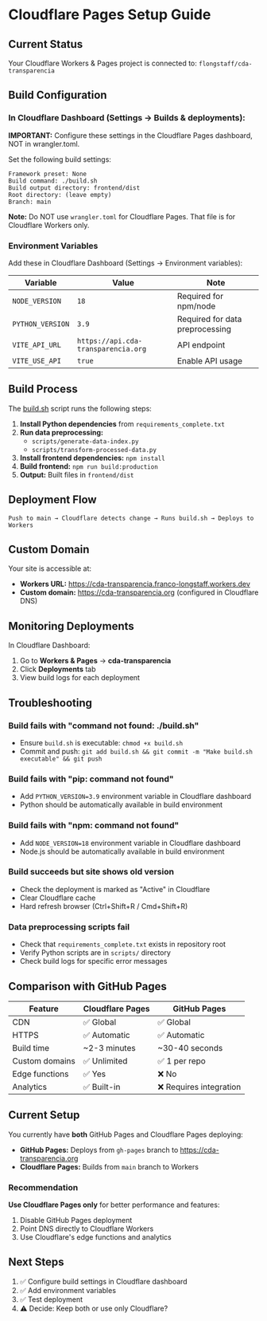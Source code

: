 # Cloudflare Pages Setup Guide

## Current Status
Your Cloudflare Workers & Pages project is connected to: `flongstaff/cda-transparencia`

## Build Configuration

### In Cloudflare Dashboard (Settings → Builds & deployments):

**IMPORTANT:** Configure these settings in the Cloudflare Pages dashboard, NOT in wrangler.toml.

Set the following build settings:

```
Framework preset: None
Build command: ./build.sh
Build output directory: frontend/dist
Root directory: (leave empty)
Branch: main
```

**Note:** Do NOT use `wrangler.toml` for Cloudflare Pages. That file is for Cloudflare Workers only.

### Environment Variables

Add these in Cloudflare Dashboard (Settings → Environment variables):

| Variable | Value | Note |
|----------|-------|------|
| `NODE_VERSION` | `18` | Required for npm/node |
| `PYTHON_VERSION` | `3.9` | Required for data preprocessing |
| `VITE_API_URL` | `https://api.cda-transparencia.org` | API endpoint |
| `VITE_USE_API` | `true` | Enable API usage |

## Build Process

The [build.sh](build.sh) script runs the following steps:

1. **Install Python dependencies** from `requirements_complete.txt`
2. **Run data preprocessing:**
   - `scripts/generate-data-index.py`
   - `scripts/transform-processed-data.py`
3. **Install frontend dependencies:** `npm install`
4. **Build frontend:** `npm run build:production`
5. **Output:** Built files in `frontend/dist`

## Deployment Flow

```
Push to main → Cloudflare detects change → Runs build.sh → Deploys to Workers
```

## Custom Domain

Your site is accessible at:
- **Workers URL:** https://cda-transparencia.franco-longstaff.workers.dev
- **Custom domain:** https://cda-transparencia.org (configured in Cloudflare DNS)

## Monitoring Deployments

In Cloudflare Dashboard:
1. Go to **Workers & Pages** → **cda-transparencia**
2. Click **Deployments** tab
3. View build logs for each deployment

## Troubleshooting

### Build fails with "command not found: ./build.sh"
- Ensure `build.sh` is executable: `chmod +x build.sh`
- Commit and push: `git add build.sh && git commit -m "Make build.sh executable" && git push`

### Build fails with "pip: command not found"
- Add `PYTHON_VERSION=3.9` environment variable in Cloudflare dashboard
- Python should be automatically available in build environment

### Build fails with "npm: command not found"
- Add `NODE_VERSION=18` environment variable in Cloudflare dashboard
- Node.js should be automatically available in build environment

### Build succeeds but site shows old version
- Check the deployment is marked as "Active" in Cloudflare
- Clear Cloudflare cache
- Hard refresh browser (Ctrl+Shift+R / Cmd+Shift+R)

### Data preprocessing scripts fail
- Check that `requirements_complete.txt` exists in repository root
- Verify Python scripts are in `scripts/` directory
- Check build logs for specific error messages

## Comparison with GitHub Pages

| Feature | Cloudflare Pages | GitHub Pages |
|---------|------------------|--------------|
| CDN | ✅ Global | ✅ Global |
| HTTPS | ✅ Automatic | ✅ Automatic |
| Build time | ~2-3 minutes | ~30-40 seconds |
| Custom domains | ✅ Unlimited | ✅ 1 per repo |
| Edge functions | ✅ Yes | ❌ No |
| Analytics | ✅ Built-in | ❌ Requires integration |

## Current Setup

You currently have **both** GitHub Pages and Cloudflare Pages deploying:

- **GitHub Pages:** Deploys from `gh-pages` branch to https://cda-transparencia.org
- **Cloudflare Pages:** Builds from `main` branch to Workers

### Recommendation

**Use Cloudflare Pages only** for better performance and features:

1. Disable GitHub Pages deployment
2. Point DNS directly to Cloudflare Workers
3. Use Cloudflare's edge functions and analytics

## Next Steps

1. ✅ Configure build settings in Cloudflare dashboard
2. ✅ Add environment variables
3. ✅ Test deployment
4. ⚠️ Decide: Keep both or use only Cloudflare?
